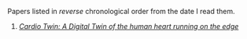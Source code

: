 Papers listed in *reverse* chronological order from the date I read them.

1. [*Cardio Twin: A Digital Twin of the human heart running on the edge*](https://ieeexplore.ieee.org/abstract/document/8802162)


